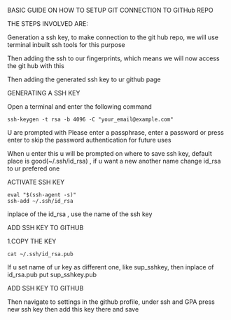 BASIC GUIDE ON HOW TO SETUP GIT CONNECTION TO GITHub REPO   

THE STEPS INVOLVED ARE:

Generation a ssh key, to make connection to the git hub repo, we will use terminal inbuilt ssh tools for this purpose

Then adding the ssh to our fingerprints, which means we will now access the git hub with this

Then adding the generated ssh key to ur github page 


GENERATING A SSH KEY

Open a terminal and enter the following command

```
ssh-keygen -t rsa -b 4096 -C "your_email@example.com"
```

U are prompted with Please enter a passphrase, enter a password or press enter to skip the password authentication for future uses

When u enter this u will be prompted on where to save ssh key, default place is good(~/.ssh/id_rsa) , if u want a new another name change id_rsa to ur prefered one


ACTIVATE SSH KEY
```
eval "$(ssh-agent -s)"
ssh-add ~/.ssh/id_rsa
```
inplace of the id_rsa , use the name of the ssh key


ADD SSH KEY TO GITHUB

1.COPY THE KEY

```
cat ~/.ssh/id_rsa.pub
```

If u set name of ur key as different one, like sup_sshkey, then inplace of id_rsa.pub put sup_sshkey.pub

ADD SSH KEY TO GITHUB

Then navigate to settings in the github profile, under ssh and GPA press new ssh key then add this key there and save


